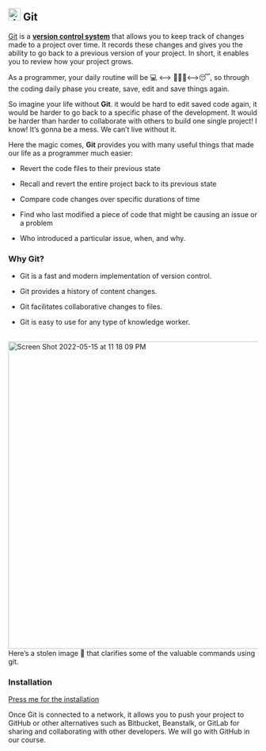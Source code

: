 
## <img src="https://git-scm.com/images/logos/downloads/Git-Icon-1788C.png" alt="drawing" width="25"/>   Git

[Git](https://git-scm.com/video/what-is-version-control)
is a [**<span class="underline">version control
system</span>**](https://git-scm.com/book/en/v2/Getting-Started-About-Version-Control)
that allows you to keep track of changes made to a project over time. It
records these changes and gives you the ability to go back to a previous
version of your project. In short, it enables you to review how your
project grows.

As a programmer, your daily routine will be  💻 \<--\> 🍔🌭🥤\<--\>😴, so
through the coding daily phase you create, save, edit and save things
again.

So imagine your life without **Git**. it would be hard to edit saved
code again, it would be harder to go back to a specific phase of the
development. It would be harder than harder to collaborate with others
to build one single project\! I know\! It’s gonna be a mess. We can’t
live without it.

Here the magic comes,
**Git** provides you with many useful things that made our life as a
programmer much easier:

  -  Revert the code files to their previous state

  -  Recall and revert the entire project back to its previous state

  -  Compare code changes over specific durations of time

  -  Find who last modified a piece of code that might be causing an
     issue or a problem

  -  Who introduced a particular issue, when, and why.

### Why Git?

  -  Git is a fast and modern implementation of version control.

  -  Git provides a history of content changes.

  -  Git facilitates collaborative changes to files.

  -  Git is easy to use for any type of knowledge worker.

<br />
<img width="621" alt="Screen Shot 2022-05-15 at 11 18 09 PM" src="https://user-images.githubusercontent.com/66907264/168492246-8a18a62c-18fd-4aff-8a9b-6a34b7118052.png">
Here’s a stolen image 😬 that clarifies some of the valuable commands
using git.

### Installation
[<span class="underline">Press me for the installation</span>](https://git-scm.com/downloads)

Once Git is connected to a network, it allows you to push your project
to GitHub or other alternatives such as Bitbucket, Beanstalk, or GitLab
for sharing and collaborating with other developers. We will go with
GitHub in our course.
